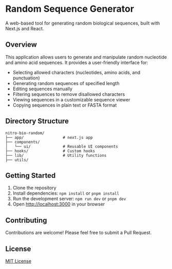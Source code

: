 # Random Sequence Generator

A web-based tool for generating random biological sequences, built with Next.js and React.

## Overview

This application allows users to generate and manipulate random nucleotide and amino acid sequences. It provides a user-friendly interface for:

- Selecting allowed characters (nucleotides, amino acids, and punctuation)
- Generating random sequences of specified length
- Editing sequences manually
- Filtering sequences to remove disallowed characters
- Viewing sequences in a customizable sequence viewer
- Copying sequences in plain text or FASTA format

## Directory Structure

```
nitro-bio-random/
├── app/                 # next.js app
├── components/
│   └── ui/              # Reusable UI components
├── hooks/               # Custom hooks
├── lib/                 # Utility functions
├── utils/
```

## Getting Started

1. Clone the repository
2. Install dependencies: `npm install` or `pnpm install`
3. Run the development server: `npm run dev` or `pnpm dev`
4. Open [http://localhost:3000](http://localhost:3000) in your browser

## Contributing

Contributions are welcome! Please feel free to submit a Pull Request.

## License

[MIT License](LICENSE)
